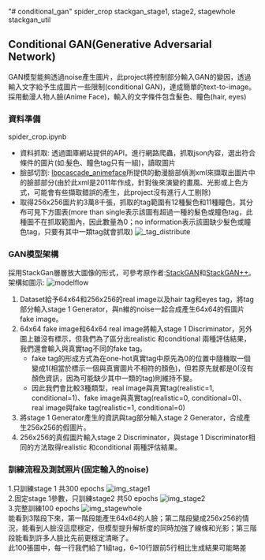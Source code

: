 "# conditional_gan" 
spider_crop
stackgan_stage1, stage2, stagewhole
stackgan_util

## Conditional GAN(Generative Adversarial Network)
GAN模型能夠透過noise產生圖片，此project將控制部分輸入GAN的變因，透過輸入文字給予生成圖片一些限制(conditional GAN)，達成簡單的text-to-image。
<br>
採用動漫人物人臉(Anime Face)，輸入的文字條件包含髮色、瞳色(hair, eyes)

### 資料準備
spider_crop.ipynb
<br>
* 資料抓取: 透過圖庫網站提供的API。進行網路爬蟲，抓取json內容，選出符合條件的圖片(如:髮色、瞳色tag只有一組)，讀取圖片
* 臉部切割: [lbpcascade_animeface](https://github.com/nagadomi/lbpcascade_animeface)所提供的動漫臉部偵測xml來擷取出圖片中的臉部部分(由於此xml是2011年作成，針對後來演變的畫風、光影或上色方式，可能會有些擷取錯誤的產生，此project沒有進行人工剔除)
* 取得256x256圖片約3萬8千張，抓取的tag範圍有12種髮色和11種瞳色，其分布可見下方圖表(more than single表示該圖有超過一種的髮色或瞳色tag，此種圖不在抓取範圍內，因此數量為0；no information表示該圖缺少髮色或瞳色tag，只要有其中一類tag就會抓取)
![_tag_distribute]()

### GAN模型架構
採用StackGan層層放大圖像的形式，可參考原作者:[StackGAN](https://github.com/hanzhanggit/StackGAN-Pytorch)和[StackGAN++](https://github.com/hanzhanggit/StackGAN-v2)。
<br>
架構如圖示:
![modelflow]()
1. Dataset給予64x64和256x256的real image以及hair tag和eyes tag，將tag部分輸入stage 1 Generator，與n維的noise一起合成產生64x64的假圖片fake image。
2. 64x64 fake image和64x64 real image將輸入stage 1 Discriminator，另外圖上雖沒有標示，但我們為了區分出realistic 和conditional 兩種評估結果，我們還會輸入與真實tag不同的fake tag。
    * fake tag的形成方式為在one-hot真實tag中原先為0的位置中隨機取一個變成1(相當於標示一個與真實圖片不相符的顏色)，但若原先就都是0(沒有顏色資訊，因為可能缺少其中一類的tag)則維持不變。
    * 因此我們會比較3種類型，real image與真實tag(realistic=1, conditional=1)、fake image與真實tag(realistic=0, conditional=0)、real image與fake tag(realistic=1, conditional=0)
3. 將stage 1 Generator產生的資訊與tag部分輸入stage 2 Generator，合成產生256x256的假圖片。
4. 256x256的真假圖片輸入stage 2 Discriminator，與stage 1 Discriminator相同的方法取得realistic 和conditional 兩種評估結果。

### 訓練流程及測試照片(固定輸入的noise)
1.只訓練stage 1 共300 epochs
![img_stage1]()
<br>
2.固定stage 1參數，只訓練stage2 共50 epochs
![img_stage2]()
<br>
3.完整訓練100 epochs
![img_stagewhole]()
<br>
能看到3階段下來，第一階段能產生64x64的人臉；第二階段變成256x256的情況，能看到人臉沒這麼穩定，但模型提升解析度的同時加強了線條和光影；第三階段能看到許多人臉比先前更穩定清晰了。
<br>
此100張圖中，每一行我們給了1組tag，6~10行跟前5行相比生成結果可能略差
